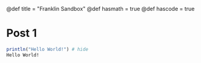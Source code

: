 @def title = "Franklin Sandbox"
@def hasmath = true
@def hascode = true

# Post 1

```julia
println("Hello World!") # hide
Hello World!
```
